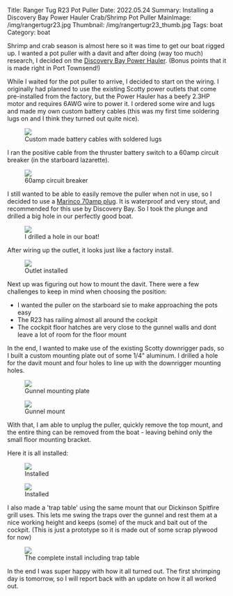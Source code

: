 Title: Ranger Tug R23 Pot Puller
Date: 2022.05.24
Summary: Installing a Discovery Bay Power Hauler Crab/Shrimp Pot Puller
MainImage: /img/rangertugr23.jpg
Thumbnail: /img/rangertugr23_thumb.jpg
Tags: boat
Category: boat

Shrimp and crab season is almost here so it was time to get our boat rigged up. I wanted a pot puller with a davit and after doing (way too much) research, I decided on the [Discovery Bay Power Hauler][powerhauler]. (Bonus points that it is made right in Port Townsend!)

While I waited for the pot puller to arrive, I decided to start on the wiring. I originally had planned to use the existing Scotty power outlets that come pre-installed from the factory, but the Power Hauler has a beefy 2.3HP motor and requires 6AWG wire to power it. I ordered some wire and lugs and made my own custom battery cables (this was my first time soldering lugs on and I think they turned out quite nice).

<p>
<figure><img src="/img/boat/potpuller_batterycables.jpg" class="largeimg" />
<figcaption>Custom made battery cables with soldered lugs<figcaption>
</figure>
</p>

I ran the positive cable from the thruster battery switch to a 60amp circuit breaker (in the starboard lazarette).

<p>
<figure><img src="/img/boat/potpuller_circuitbreaker.jpg" class="largeimg" />
<figcaption>60amp circuit breaker<figcaption>
</figure>
</p>

I still wanted to be able to easily remove the puller when not in use, so I decided to use a [Marinco 70amp plug][marinco]. It is waterproof and very stout, and recommended for this use by Discovery Bay. So I took the plunge and drilled a big hole in our perfectly good boat.

<p>
<figure><img src="/img/boat/potpuller_hole.jpg" class="largeimg" />
<figcaption>I drilled a hole in our boat!<figcaption>
</figure>
</p>

After wiring up the outlet, it looks just like a factory install.

<p>
<figure><img src="/img/boat/potpuller_outlet.jpg" class="largeimg" />
<figcaption>Outlet installed<figcaption>
</figure>
</p>

Next up was figuring out how to mount the davit. There were a few challenges to keep in mind when choosing the position:

* I wanted the puller on the starboard sie to make approaching the pots easy
* The R23 has railing almost all around the cockpit
* The cockpit floor hatches are very close to the gunnel walls and dont leave a lot of room for the floor mount

In the end, I wanted to make use of the existing Scotty downrigger pads, so I built a custom mounting plate out of some 1/4" aluminum. I drilled a hole for the davit mount and four holes to line up with the downrigger mounting holes.

<p>
<figure><img src="/img/boat/potpuller_mountingplate1.jpg" class="largeimg" />
<figcaption>Gunnel mounting plate<figcaption>
</figure>
</p>

<p>
<figure><img src="/img/boat/potpuller_mountingplate2.jpg" class="largeimg" />
<figcaption>Gunnel mount<figcaption>
</figure>
</p>

With that, I am able to unplug the puller, quickly remove the top mount, and the entire thing can be removed from the boat - leaving behind only the small floor mounting bracket.

Here it is all installed:

<p>
<figure><img src="/img/boat/potpuller_installed1.jpg" class="largeimg" />
<figcaption>Installed<figcaption>
</figure>
</p>

<p>
<figure><img src="/img/boat/potpuller_installed2.jpg" class="largeimg" />
<figcaption>Installed<figcaption>
</figure>
</p>

I also made a 'trap table' using the same mount that our Dickinson Spitfire grill uses. This lets me swing the traps over the gunnel and rest them at a nice working height and keeps (some) of the muck and bait out of the cockpit. (This is just a prototype so it is made out of some scrap plywood for now)

<p>
<figure><img src="/img/boat/potpuller_finished.jpg" class="largeimg" />
<figcaption>The complete install including trap table<figcaption>
</figure>
</p>

In the end I was super happy with how it all turned out. The first shrimping day is tomorrow, so I will report back with an update on how it all worked out.


[powerhauler]: https://www.discoverybaymarinegear.com/
[marinco]: https://www.marinco.com/en/p/12vcps3
